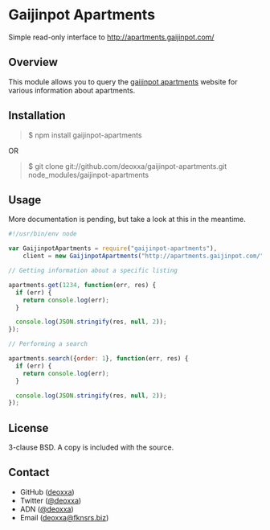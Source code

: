 Gaijinpot Apartments
====================

Simple read-only interface to http://apartments.gaijinpot.com/

Overview
--------

This module allows you to query the [gaijinpot apartments](http://apartments.gaijinpot.com/)
website for various information about apartments.

Installation
------------

> $ npm install gaijinpot-apartments

OR

> $ git clone git://github.com/deoxxa/gaijinpot-apartments.git node_modules/gaijinpot-apartments

Usage
-----

More documentation is pending, but take a look at this in the meantime.

```javascript
#!/usr/bin/env node

var GaijinpotApartments = require("gaijinpot-apartments"),
    client = new GaijinpotApartments("http://apartments.gaijinpot.com/", "rentals");

// Getting information about a specific listing

apartments.get(1234, function(err, res) {
  if (err) {
    return console.log(err);
  }

  console.log(JSON.stringify(res, null, 2));
});

// Performing a search

apartments.search({order: 1}, function(err, res) {
  if (err) {
    return console.log(err);
  }

  console.log(JSON.stringify(res, null, 2));
});
```

License
-------

3-clause BSD. A copy is included with the source.

Contact
-------

* GitHub ([deoxxa](http://github.com/deoxxa))
* Twitter ([@deoxxa](http://twitter.com/deoxxa))
* ADN ([@deoxxa](https://alpha.app.net/deoxxa))
* Email ([deoxxa@fknsrs.biz](mailto:deoxxa@fknsrs.biz))
